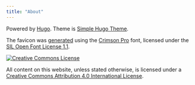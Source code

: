 ```yaml
---
title: "About"
---
```


Powered by [Hugo](https://gohugo.io).
Theme is [Simple Hugo Theme](https://github.com/Xzya/simple-hugo-theme).

The favicon was [generated](https://favicon.io/favicon-generator/) using
the [Crimson Pro](https://github.com/Fonthausen/CrimsonPro) font, licensed
under the [SIL Open Font License 1.1](https://scripts.sil.org/OFL).

[![Creative Commons License][license-img]][license]

All content on this website, unless stated otherwise, is licensed under a
[Creative Commons Attribution 4.0 International License][license].


[license]: https://creativecommons.org/licenses/by/4.0/

[license-img]: https://i.creativecommons.org/l/by/4.0/88x31.png
